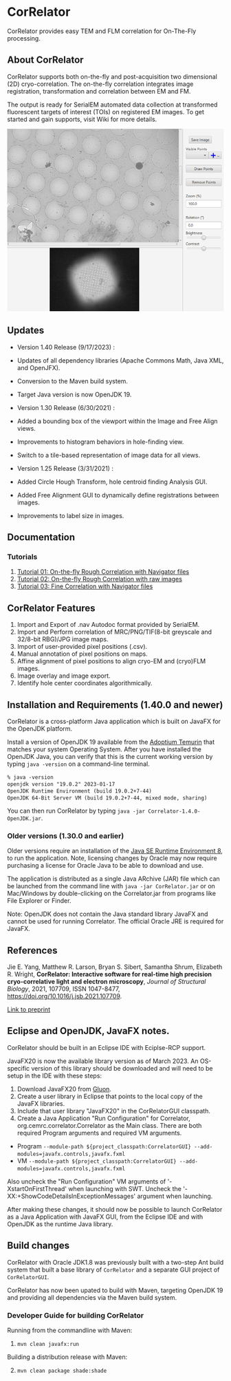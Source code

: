 # CorRelator
CorRelator provides easy TEM and FLM correlation for On-The-Fly processing.

## About CorRelator
CorRelator supports both on-the-fly and post-acquisition two dimensional (2D) cryo-correlation. The on-the-fly correlation integrates image registration, transformation and correlation between EM and FM.

The output is ready for SerialEM automated data collection at transformed fluorescent targets of interest (TOIs) on registered EM images. To get started and gain supports, visit Wiki for more details.

![Map View](images/mapview.png)

## Updates

- Version 1.40 Release (9/17/2023) :
 - Updates of all dependency libraries (Apache Commons Math, Java XML, and OpenJFX).
 - Conversion to the Maven build system.
 - Target Java version is now OpenJDK 19.

- Version 1.30 Release (6/30/2021) :
 - Added a bounding box of the viewport within the Image and Free Align views.
 - Improvements to histogram behaviors in hole-finding view.
 - Switch to a tile-based representation of image data for all views.

- Version 1.25 Release (3/31/2021) : 
 - Added Circle Hough Transform, hole centroid finding Analysis GUI.
 - Added Free Alignment GUI to dynamically define registrations between images.
 - Improvements to label size in images.

## Documentation

### Tutorials

1. [Tutorial 01: On-the-fly Rough Correlation with Navigator files](documentation/Tutorial_01_OnTheFly_GridSquare.md)
2. [Tutorial 02: On-the-fly Rough Correlation with raw images](documentation/Tutorial_02_OneTheFly_GridSquare2.md)	
3. [Tutorial 03: Fine Correlation with Navigator files](documentation/Tutorial_03_OnTheFly_FineAlignment.md) 

## CorRelator Features 

1. Import and Export of .nav Autodoc format provided by SerialEM.
2. Import and Perform correlation of MRC/PNG/TIF(8-bit greyscale and 32/8-bit RBG)/JPG image maps.
3. Import of user-provided pixel positions (.csv).
4. Manual annotation of pixel positions on maps.
5. Affine alignment of pixel positions to align cryo-EM and (cryo)FLM images.
6. Image overlay and image export.
7. Identify hole center coordinates algorithmically. 

## Installation and Requirements (1.40.0 and newer)
CorRelator is a cross-platform Java application which is built on JavaFX for the OpenJDK platform.

Install a version of OpenJDK 19 available from the [Adoptium Temurin](https://adoptium.net/temurin/releases/?version=19) that matches your system Operating System. After you have installed the OpenJDK Java, you can verify that this is the current working version by typing `java -version` on a command-line terminal. 

```
% java -version
openjdk version "19.0.2" 2023-01-17
OpenJDK Runtime Environment (build 19.0.2+7-44)
OpenJDK 64-Bit Server VM (build 19.0.2+7-44, mixed mode, sharing)
```

You can then run CorRelator by typing `java -jar Correlator-1.4.0-OpenJDK.jar`.

### Older versions (1.30.0 and earlier)
Older versions require an installation of the [Java SE Runtime Environment 8](https://www.oracle.com/java/technologies/javase-jre8-downloads.html), to run the application. Note, licensing changes by Oracle may now require purchasing a license for Oracle Java to be able to download and use.

The application is distributed as a single Java ARchive (JAR) file which can be launched from the command line with `java -jar CorRelator.jar` or on Mac/Windows by double-clicking on the Correlator.jar from programs like File Explorer or Finder.

Note: OpenJDK does not contain the Java standard library JavaFX and cannot be used for running Correlator. The official Oracle JRE is required for JavaFX.

## References

Jie E. Yang, Matthew R. Larson, Bryan S. Sibert, Samantha Shrum, Elizabeth R. Wright,
**CorRelator: Interactive software for real-time high precision cryo-correlative light and electron microscopy**,
*Journal of Structural Biology*,
2021,
107709,
ISSN 1047-8477,
https://doi.org/10.1016/j.jsb.2021.107709.

[Link to preprint](https://www.sciencedirect.com/science/article/pii/S1047847721000149)

## Eclipse and OpenJDK, JavaFX notes.

CorRelator should be built in an Eclipse IDE with Eciplse-RCP support.

JavaFX20 is now the available library version as of March 2023.  An OS-specific version of this library should be downloaded and will need to be setup in the 
IDE with these steps:

1. Download JavaFX20 from [Gluon](https://gluonhq.com/products/javafx/).
2. Create a user library in Eclipse that points to the local copy of the JavaFX  libraries.
3. Include that user library "JavaFX20" in the CorRelatorGUI classpath.
4. Create a Java Application "Run Configuration" for Correlator, org.cemrc.correlator.Correlator as the Main class. There are both required Program arguments and required VM arguments.
 
  - Program `--module-path ${project_classpath:CorrelatorGUI} --add-modules=javafx.controls,javafx.fxml`
  - VM `--module-path ${project_classpath:CorrelatorGUI} --add-modules=javafx.controls,javafx.fxml`

 Also uncheck the "Run Configuration" VM arguments of '-XstartOnFirstThread' when launching with SWT.  Uncheck the '-XX:+ShowCodeDetailsInExceptionMessages' argument when launching.

 After making these changes, it should now be possible to launch CorRelator as a Java Application with JavaFX GUI, from the Eclipse IDE and with OpenJDK as the runtime Java library.

## Build changes

CorRelator with Oracle JDK1.8 was previously built with a two-step Ant build system that built a base library of `CorRelator` and a separate GUI project of `CorRelatorGUI`. 

CorRelator has now been upated to build with Maven, targeting OpenJDK 19 and providing all dependencies via the Maven build system.

### Developer Guide for building CorRelator

Running from the commandline with Maven:

1. `mvn clean javafx:run`

Building a distribution release with Maven:

2. `mvn clean package shade:shade`
